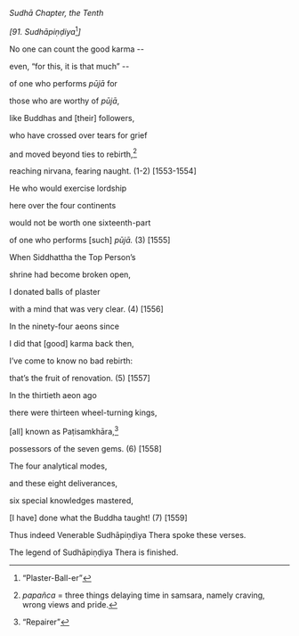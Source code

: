 *Sudhā Chapter, the Tenth*

*\[91. Sudhāpiṇḍiya*[^1]*\]*

No one can count the good karma --

even, “for this, it is that much” --

of one who performs *pūjā* for

those who are worthy of *pūjā*,

like Buddhas and \[their\] followers,

who have crossed over tears for grief

and moved beyond ties to rebirth,[^2]

reaching nirvana, fearing naught. (1-2) \[1553-1554\]

He who would exercise lordship

here over the four continents

would not be worth one sixteenth-part

of one who performs \[such\] *pūjā.* (3) \[1555\]

When Siddhattha the Top Person’s

shrine had become broken open,

I donated balls of plaster

with a mind that was very clear. (4) \[1556\]

In the ninety-four aeons since

I did that \[good\] karma back then,

I’ve come to know no bad rebirth:

that’s the fruit of renovation. (5) \[1557\]

In the thirtieth aeon ago

there were thirteen wheel-turning kings,

\[all\] known as Paṭisamkhāra,[^3]

possessors of the seven gems. (6) \[1558\]

The four analytical modes,

and these eight deliverances,

six special knowledges mastered,

\[I have\] done what the Buddha taught! (7) \[1559\]

Thus indeed Venerable Sudhāpiṇḍiya Thera spoke these verses.

The legend of Sudhāpiṇḍiya Thera is finished.

[^1]: “Plaster-Ball-er”

[^2]: *papañca* = three things delaying time in samsara, namely craving,
    wrong views and pride.

[^3]: “Repairer”
